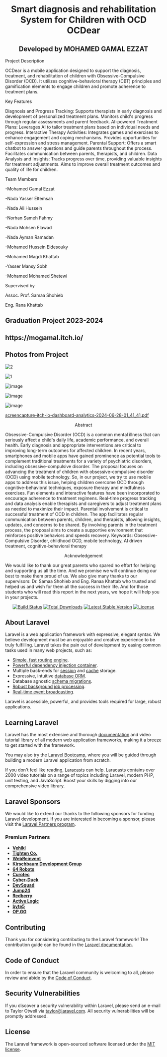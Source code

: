 <h1 align="center">Smart diagnosis and rehabilitation System 
for Children with OCD 
OCDear 
 </h1>
<H2 align="center"> Developed by
 MOHAMED GAMAL EZZAT</H2>
 

Project Description

OCDear is a mobile application designed to support the diagnosis, treatment, and rehabilitation of children with Obsessive-Compulsive Disorder (OCD). It utilizes cognitive-behavioral therapy (CBT) principles and gamification elements to engage children and promote adherence to treatment plans.

Key Features

Diagnosis and Progress Tracking:
Supports therapists in early diagnosis and development of personalized treatment plans.
Monitors child's progress through regular assessments and parent feedback.
AI-powered Treatment Plans:
Leverages AI to tailor treatment plans based on individual needs and progress.
Interactive Therapy Activities:
Integrates games and exercises to enhance engagement and coping mechanisms.
Provides opportunities for self-expression and stress management.
Parental Support:
Offers a smart chatbot to answer questions and guide parents throughout the process.
Facilitates communication between parents, therapists, and children.
Data Analysis and Insights:
Tracks progress over time, providing valuable insights for treatment adjustments.
Aims to improve overall treatment outcomes and quality of life for children.

Team Members

-Mohamed Gamal Ezzat


-Nada Yasser Eltemsah

-Nada Ali Hussein

-Norhan Sameh Fahmy

-Nada Mohsen Elawad

-Nada Ayman Ramadan

-Mohamed Hussein Eldesouky

-Mohamed Magdi Khattab

-Yasser Mansy Sobh

-Mohamed Mohamed Shetewi

Supervised by

Assoc. Prof. Samaa Shohieb

Eng. Rana Khattab

<h2>Graduation Project 2023-2024</h2>

 
 <h2>https://mogamal.itch.io/</h2>
 
## Photos from Project

![2](https://github.com/user-attachments/assets/78a9cdf6-0a1a-4be9-b3e4-c700e2c2048e)

![1](https://github.com/user-attachments/assets/4418cb76-3137-4af7-bdc2-c959c9edfbb5)

![image](https://github.com/user-attachments/assets/8238ba0b-5073-4533-80db-79e719c53e15)


![image](https://github.com/user-attachments/assets/60a509c6-07aa-4565-897c-2a0f9cafbfd4)

![image](https://github.com/user-attachments/assets/0e41ad76-245c-4d95-9ca3-5f9cc8866909)

[screencapture-itch-io-dashboard-analytics-2024-06-28-01_41_41.pdf](https://github.com/user-attachments/files/17891668/screencapture-itch-io-dashboard-analytics-2024-06-28-01_41_41.pdf)

<p align="center">Abstract </p>
<p>Obsessive-Compulsive Disorder (OCD) is a common mental illness that can seriously 
affect a child's daily life, academic performance, and overall health. Early diagnosis 
and appropriate interventions are critical to improving long-term outcomes for 
affected children. In recent years, smartphones and mobile apps have gained 
prominence as potential tools to complement traditional treatments for a variety of 
psychiatric disorders, including obsessive-compulsive disorder. The proposal focuses 
on advancing the treatment of children with obsessive-compulsive disorder (OCD) 
using mobile technology. So, in our project, we try to use mobile apps to address this 
issue, helping children overcome OCD through cognitive-behavioral techniques, 
exposure therapy and mindfulness exercises. Fun elements and interactive features 
have been incorporated to encourage adherence to treatment regimens. Real-time 
progress tracking and data analysis enable therapists and caregivers to adjust 
treatment plans as needed to maximize their impact. Parental involvement is critical 
to successful treatment of OCD in children. The app facilitates regular 
communication between parents, children, and therapists, allowing insights, updates, 
and concerns to be shared. By involving parents in the treatment process, the proposal 
aims to create a supportive environment that reinforces positive behaviors and speeds 
recovery. 
Keywords: Obsessive-Compulsive Disorder, childhood OCD, mobile technology, AI
driven treatment, cognitive-behavioral therapy </p>

<p align="center">Acknowledgement </p>

<p>We would like to thank our great parents who spared no effort for helping and 
supporting us all the time. And we promise we will continue doing our best to make 
them proud of us. We also give many thanks to our supervisors: Dr. Samaa Shohieb 
and Eng. Ranaa Khattab who trusted and helped us and wish for them all the success 
in their life. And for those students who will read this report in the next years, we 
hope it will help you in your projects.</p>

<p align="center">
<a href="https://github.com/laravel/framework/actions"><img src="https://github.com/laravel/framework/workflows/tests/badge.svg" alt="Build Status"></a>
<a href="https://packagist.org/packages/laravel/framework"><img src="https://img.shields.io/packagist/dt/laravel/framework" alt="Total Downloads"></a>
<a href="https://packagist.org/packages/laravel/framework"><img src="https://img.shields.io/packagist/v/laravel/framework" alt="Latest Stable Version"></a>
<a href="https://packagist.org/packages/laravel/framework"><img src="https://img.shields.io/packagist/l/laravel/framework" alt="License"></a>




## About Laravel

Laravel is a web application framework with expressive, elegant syntax. We believe development must be an enjoyable and creative experience to be truly fulfilling. Laravel takes the pain out of development by easing common tasks used in many web projects, such as:

- [Simple, fast routing engine](https://laravel.com/docs/routing).
- [Powerful dependency injection container](https://laravel.com/docs/container).
- Multiple back-ends for [session](https://laravel.com/docs/session) and [cache](https://laravel.com/docs/cache) storage.
- Expressive, intuitive [database ORM](https://laravel.com/docs/eloquent).
- Database agnostic [schema migrations](https://laravel.com/docs/migrations).
- [Robust background job processing](https://laravel.com/docs/queues).
- [Real-time event broadcasting](https://laravel.com/docs/broadcasting).

Laravel is accessible, powerful, and provides tools required for large, robust applications.

## Learning Laravel

Laravel has the most extensive and thorough [documentation](https://laravel.com/docs) and video tutorial library of all modern web application frameworks, making it a breeze to get started with the framework.

You may also try the [Laravel Bootcamp](https://bootcamp.laravel.com), where you will be guided through building a modern Laravel application from scratch.

If you don't feel like reading, [Laracasts](https://laracasts.com) can help. Laracasts contains over 2000 video tutorials on a range of topics including Laravel, modern PHP, unit testing, and JavaScript. Boost your skills by digging into our comprehensive video library.

## Laravel Sponsors

We would like to extend our thanks to the following sponsors for funding Laravel development. If you are interested in becoming a sponsor, please visit the [Laravel Partners program](https://partners.laravel.com).

### Premium Partners

- **[Vehikl](https://vehikl.com/)**
- **[Tighten Co.](https://tighten.co)**
- **[WebReinvent](https://webreinvent.com/)**
- **[Kirschbaum Development Group](https://kirschbaumdevelopment.com)**
- **[64 Robots](https://64robots.com)**
- **[Curotec](https://www.curotec.com/services/technologies/laravel/)**
- **[Cyber-Duck](https://cyber-duck.co.uk)**
- **[DevSquad](https://devsquad.com/hire-laravel-developers)**
- **[Jump24](https://jump24.co.uk)**
- **[Redberry](https://redberry.international/laravel/)**
- **[Active Logic](https://activelogic.com)**
- **[byte5](https://byte5.de)**
- **[OP.GG](https://op.gg)**

## Contributing

Thank you for considering contributing to the Laravel framework! The contribution guide can be found in the [Laravel documentation](https://laravel.com/docs/contributions).

## Code of Conduct

In order to ensure that the Laravel community is welcoming to all, please review and abide by the [Code of Conduct](https://laravel.com/docs/contributions#code-of-conduct).

## Security Vulnerabilities

If you discover a security vulnerability within Laravel, please send an e-mail to Taylor Otwell via [taylor@laravel.com](mailto:taylor@laravel.com). All security vulnerabilities will be promptly addressed.

## License

The Laravel framework is open-sourced software licensed under the [MIT license](https://opensource.org/licenses/MIT).

